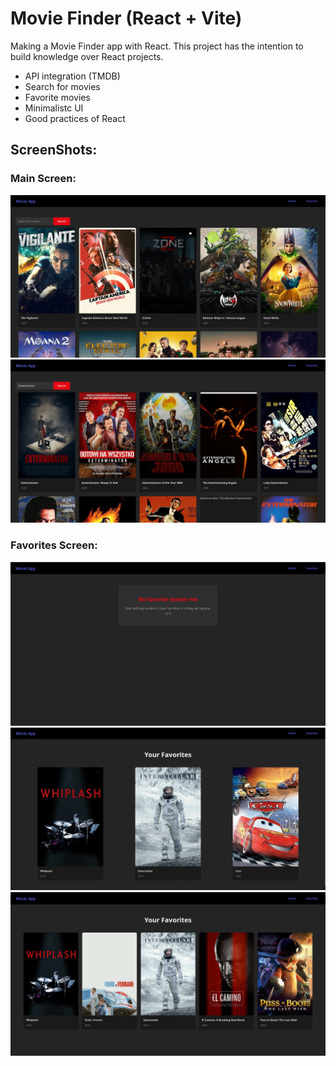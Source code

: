 # Movie Finder (React + Vite)

Making a Movie Finder app with React. This project has the intention to build knowledge over React projects.
  - API integration (TMDB)
  - Search for movies
  - Favorite movies
  - Minimalistc UI
  - Good practices of React

## ScreenShots:

### Main Screen:
![screen index](public/movie.png)
![screen index](public/finder.png)

### Favorites Screen:
![screen favorites](public/favorites3.png)
![screen favorites](public/favorites1.png)
![screen favorites](public/favorites2.png)
